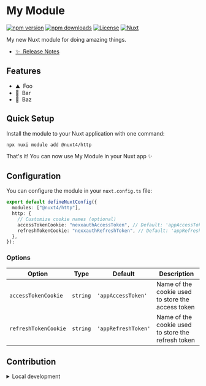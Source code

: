 <!--
Get your module up and running quickly.

Find and replace all on all files (CMD+SHIFT+F):
- Name: My Module
- Package name: @nuxt4/http
- Description: My new Nuxt module
-->

# My Module

[![npm version][npm-version-src]][npm-version-href]
[![npm downloads][npm-downloads-src]][npm-downloads-href]
[![License][license-src]][license-href]
[![Nuxt][nuxt-src]][nuxt-href]

My new Nuxt module for doing amazing things.

- [✨ &nbsp;Release Notes](/CHANGELOG.md)
  <!-- - [🏀 Online playground](https://stackblitz.com/github/your-org/@nuxt4/http?file=playground%2Fapp.vue) -->
  <!-- - [📖 &nbsp;Documentation](https://example.com) -->

## Features

<!-- Highlight some of the features your module provide here -->

- ⛰ &nbsp;Foo
- 🚠 &nbsp;Bar
- 🌲 &nbsp;Baz

## Quick Setup

Install the module to your Nuxt application with one command:

```bash
npx nuxi module add @nuxt4/http
```

That's it! You can now use My Module in your Nuxt app ✨

## Configuration

You can configure the module in your `nuxt.config.ts` file:

```typescript
export default defineNuxtConfig({
  modules: ["@nuxt4/http"],
  http: {
    // Customize cookie names (optional)
    accessTokenCookie: "nexxauthAccessToken", // Default: 'appAccessToken'
    refreshTokenCookie: "nexxauthRefreshToken", // Default: 'appRefreshToken'
  },
});
```

### Options

| Option               | Type     | Default             | Description                                        |
| -------------------- | -------- | ------------------- | -------------------------------------------------- |
| `accessTokenCookie`  | `string` | `'appAccessToken'`  | Name of the cookie used to store the access token  |
| `refreshTokenCookie` | `string` | `'appRefreshToken'` | Name of the cookie used to store the refresh token |

## Contribution

<details>
  <summary>Local development</summary>
  
  ```bash
  # Install dependencies
  npm install
  
  # Generate type stubs
  npm run dev:prepare
  
  # Develop with the playground
  npm run dev
  
  # Build the playground
  npm run dev:build
  
  # Run ESLint
  npm run lint
  
  # Run Vitest
  npm run test
  npm run test:watch
  
  # Release new version
  npm run release
  ```

</details>

<!-- Badges -->

[npm-version-src]: https://img.shields.io/npm/v/@nuxt4/http/latest.svg?style=flat&colorA=020420&colorB=00DC82
[npm-version-href]: https://npmjs.com/package/@nuxt4/http
[npm-downloads-src]: https://img.shields.io/npm/dm/@nuxt4/http.svg?style=flat&colorA=020420&colorB=00DC82
[npm-downloads-href]: https://npm.chart.dev/@nuxt4/http
[license-src]: https://img.shields.io/npm/l/@nuxt4/http.svg?style=flat&colorA=020420&colorB=00DC82
[license-href]: https://npmjs.com/package/@nuxt4/http
[nuxt-src]: https://img.shields.io/badge/Nuxt-020420?logo=nuxt.js
[nuxt-href]: https://nuxt.com
